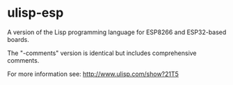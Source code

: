 # ulisp-esp
A version of the Lisp programming language for ESP8266 and ESP32-based boards.

The "-comments" version is identical but includes comprehensive comments.

For more information see:
http://www.ulisp.com/show?21T5
